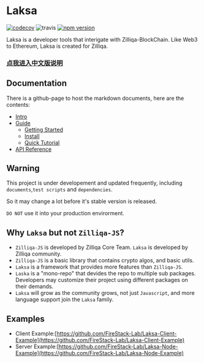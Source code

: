 # Laksa

[![codecov](https://codecov.io/gh/FireStack-Lab/Laksa/branch/master/graph/badge.svg)](https://codecov.io/gh/FireStack-Lab/Laksa)
![travis](https://travis-ci.com/FireStack-Lab/Laksa.svg?branch=master)
[![npm version](https://img.shields.io/npm/v/laksa.svg?style=flat-square)](https://www.npmjs.org/package/laksa)

Laksa is a developer tools that interigate with Zilliqa-BlockChain.
Like Web3 to Ethereum, Laksa is created for Zilliqa.

### [点我进入中文版说明](./README_CN.md)

## Documentation

There is a github-page to host the markdown documents, here are the contents:

- [Intro](https://firestack-lab.github.io/Laksa-docs/)
- [Guide](https://firestack-lab.github.io/Laksa-docs/guide/)
  - [Getting Started](https://firestack-lab.github.io/Laksa-docs/guide/#preparation-for-dev-env-required)
  - [Install](https://firestack-lab.github.io/Laksa-docs/guide/#install)
  - [Quick Tutorial](https://firestack-lab.github.io/Laksa-docs/guide/QuickTutorial.html)
- [API Reference](https://firestack-lab.github.io/Laksa-docs/api/)

## Warning

This project is under developement and updated frequently, including `documents`,`test scripts` and `dependencies`.

So it may change a lot before it's stable version is released.

`DO NOT` use it into your production envirorment.

## Why `Laksa` but not `Zilliqa-JS`?

- `Zilliqa-JS` is developed by Zilliqa Core Team. `Laksa` is developed by Zilliqa community.
- `Zilliqa-JS` is a basic library that contains crypto algos, and basic utils.
- `Laksa` is a framework that provides more features than `Zilliqa-JS`.
- `Laska` is a "mono-repo" that devides the repo to multiple sub packages. Developers may customize their project using different packages on their demands.
- `Laksa` will grow as the community grows, not just `Javascript`, and more language support join the `Laksa` family.

## Examples

- Client Example:[https://github.com/FireStack-Lab/Laksa-Client-Example](https://github.com/FireStack-Lab/Laksa-Client-Example)
- Server Example:[https://github.com/FireStack-Lab/Laksa-Node-Example](https://github.com/FireStack-Lab/Laksa-Node-Example)
